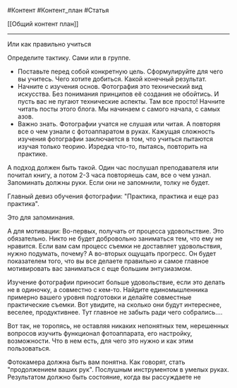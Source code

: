 #Контент #Контент_план #Статья

[[Общий контент план]]
________
Или как правильно учиться

Определите тактику. Сами или в группе.

- Поставьте перед собой конкретную цель. Сформулируйте для чего вы учитесь. Чего хотите добиться. Какой конечный результат.
- Начните с изучения основ. Фотография это технический вид искусства. Без понимания принципов её создания не обойтись. И пусть вас не пугают технические аспекты. Там все просто! Начните читать посты этого блога. Мы начинаем с самого начала, с самых азов.  
- Важно знать. Фотографии учатся не слушая или читая. А повторяя все о чем узнали с фотоаппаратом в руках. Кажущая сложность изучения фотографии заключается в том, что учиться пытаются изучая только теорию. Изредка что-то, пытаясь, повторить на практике.

А подход должен быть такой. Один час послушал преподавателя или почитал книгу, а потом 2-3 часа повторяешь сам, все о чем узнал.
Запоминать должны руки. Если они не запомнили, толку не будет.

Главный девиз обучения фотографии: "Практика, практика и еще раз практика".

Это для запоминания.

А для мотивации:
Во-первых, получать от процесса удовольствие. Это обязательно. Никто не будет добровольно заниматься тем, что ему не нравится. Если вам сам процесс съемки не доставляет удовольствия, нужно подумать, почему?
А во-вторых ощущать прогресс. Он будет показателем того, что вы все делаете правильно и самое главное мотивировать вас заниматься с еще большим энтузиазмом.

Изучение фотографии приносит больше удовольствие, если это делать не в одиночку, а совместно с кем-то. Найдите единомышленника примерно вашего уровня подготовки и делайте совместные практические съемки. Вот увидите, на сколько они будут интереснее, веселее, продуктивнее. Тут главное не забыть ради чего собрались....

Вот так, не торопясь, не оставляя никаких непонятных тем, нерешенных вопросов изучить функционал фотоаппарата, его настройку, возможности. Что в нем есть, для чего это нужно и как этим пользоваться.

Фотокамера должна быть вам понятна. Как говорят, стать "продолжением ваших рук". Послушным инструментом в умелых руках. Результатом должно быть состояние, когда вы рассуждаете не  